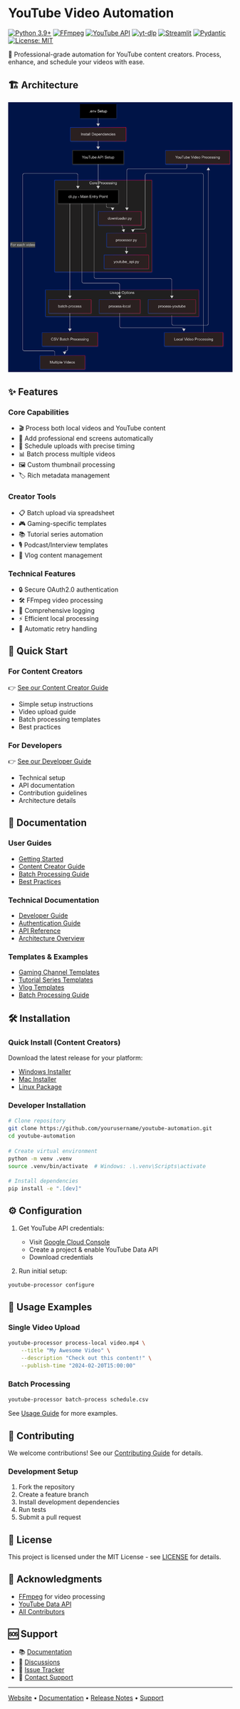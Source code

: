 # YouTube Video Automation

[![Python 3.9+](https://img.shields.io/badge/python-3.9%2B-blue.svg)](https://www.python.org/downloads/)
[![FFmpeg](https://img.shields.io/badge/FFmpeg-required-green.svg)](https://ffmpeg.org/)
[![YouTube API](https://img.shields.io/badge/YouTube%20API-v3-red.svg)](https://developers.google.com/youtube/v3)
[![yt-dlp](https://img.shields.io/badge/yt--dlp-2025.2-blue.svg)](https://github.com/yt-dlp/yt-dlp)
[![Streamlit](https://img.shields.io/badge/Streamlit-1.32.0-red.svg)](https://streamlit.io)
[![Pydantic](https://img.shields.io/badge/Pydantic-2.0%2B-orange.svg)](https://docs.pydantic.dev/)
[![License: MIT](https://img.shields.io/badge/License-MIT-yellow.svg)](https://opensource.org/licenses/MIT)

🎥 Professional-grade automation for YouTube content creators. Process, enhance, and schedule your videos with ease.

## 🏗️ Architecture

![YouTube Video Automation Architecture](assets/youtube_video_automation_screenshot.png)

## ✨ Features

### Core Capabilities

- 🎬 Process both local videos and YouTube content
- 🔄 Add professional end screens automatically
- 📅 Schedule uploads with precise timing
- 📊 Batch process multiple videos
- 🖼️ Custom thumbnail processing
- 🏷️ Rich metadata management

### Creator Tools

- 📋 Batch upload via spreadsheet
- 🎮 Gaming-specific templates
- 📚 Tutorial series automation
- 🎙️ Podcast/Interview templates
- 📱 Vlog content management

### Technical Features

- 🔒 Secure OAuth2.0 authentication
- 🛠️ FFmpeg video processing
- 📝 Comprehensive logging
- ⚡ Efficient local processing
- 🔄 Automatic retry handling

## 🚀 Quick Start

### For Content Creators

👉 [See our Content Creator Guide](docs/content_creator_guide.md)

- Simple setup instructions
- Video upload guide
- Batch processing templates
- Best practices

### For Developers

👉 [See our Developer Guide](docs/developer_guide.md)

- Technical setup
- API documentation
- Contribution guidelines
- Architecture details

## 📖 Documentation

### User Guides

- [Getting Started](docs/getting_started.md)
- [Content Creator Guide](docs/content_creator_guide.md)
- [Batch Processing Guide](docs/batch_processing.md)
- [Best Practices](docs/best_practices.md)

### Technical Documentation

- [Developer Guide](docs/developer_guide.md)
- [Authentication Guide](docs/authentication.md)
- [API Reference](docs/api_reference.md)
- [Architecture Overview](docs/architecture.md)

### Templates & Examples

- [Gaming Channel Templates](docs/templates/gaming.md)
- [Tutorial Series Templates](docs/templates/tutorials.md)
- [Vlog Templates](docs/templates/vlogs.md)
- [Batch Processing Guide](docs/batch_processing.md)

## 🛠️ Installation

### Quick Install (Content Creators)

Download the latest release for your platform:

- [Windows Installer](https://github.com/dasdatasensei/YouTubeVideoAutomation/releases/latest/download/youtube-automation-windows.exe)
- [Mac Installer](https://github.com/dasdatasensei/YouTubeVideoAutomation/releases/latest/download/youtube-automation-mac.dmg)
- [Linux Package](https://github.com/dasdatasensei/YouTubeVideoAutomation/releases/latest/download/youtube-automation-linux.deb)

### Developer Installation

```bash
# Clone repository
git clone https://github.com/yourusername/youtube-automation.git
cd youtube-automation

# Create virtual environment
python -m venv .venv
source .venv/bin/activate  # Windows: .\.venv\Scripts\activate

# Install dependencies
pip install -e ".[dev]"
```

## ⚙️ Configuration

1. Get YouTube API credentials:

   - Visit [Google Cloud Console](https://console.cloud.google.com)
   - Create a project & enable YouTube Data API
   - Download credentials

2. Run initial setup:

```bash
youtube-processor configure
```

## 📝 Usage Examples

### Single Video Upload

```bash
youtube-processor process-local video.mp4 \
    --title "My Awesome Video" \
    --description "Check out this content!" \
    --publish-time "2024-02-20T15:00:00"
```

### Batch Processing

```bash
youtube-processor batch-process schedule.csv
```

See [Usage Guide](docs/usage.md) for more examples.

## 🤝 Contributing

We welcome contributions! See our [Contributing Guide](CONTRIBUTING.md) for details.

### Development Setup

1. Fork the repository
2. Create a feature branch
3. Install development dependencies
4. Run tests
5. Submit a pull request

## 📄 License

This project is licensed under the MIT License - see [LICENSE](LICENSE) for details.

## 🙏 Acknowledgments

- [FFmpeg](https://ffmpeg.org/) for video processing
- [YouTube Data API](https://developers.google.com/youtube/v3)
- [All Contributors](docs/CONTRIBUTORS.md)

## 🆘 Support

- 📚 [Documentation](docs/)
- 💬 [Discussions](https://github.com/yourusername/youtube-automation/discussions)
- 🐛 [Issue Tracker](https://github.com/yourusername/youtube-automation/issues)
- 📧 [Contact Support](support@yourdomain.com)

---

[Website](https://yourdomain.com) • [Documentation](docs/) • [Release Notes](CHANGELOG.md) • [Support](support@yourdomain.com)
